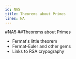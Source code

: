 ```yaml
---
id: NA5
title: Theorems about Primes
lines: NA
---
```


#NA5
##Theorems about Primes

* Fermat's little theorem
* Fermat-Euler and other gems
* Links to RSA crypography
